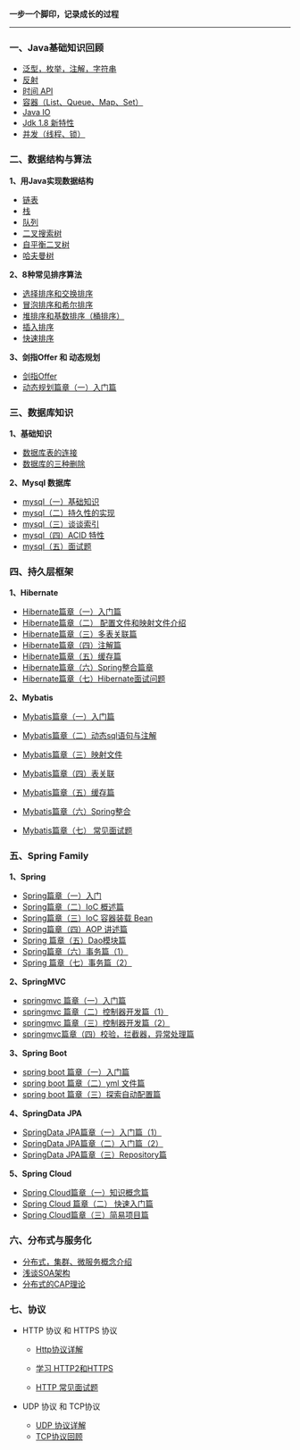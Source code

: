 **一步一个脚印，记录成长的过程**

------



### 一、Java基础知识回顾

- <a href="https://github.com/jogin666/blog/blob/master/resource/java/Java%20%E5%9F%BA%E7%A1%80%E7%9F%A5%E8%AF%86%E7%9B%AE%E5%BD%95">泛型，枚举，注解，字符串</a>
- <a href="https://github.com/jogin666/blog/blob/master/resource/java/Java%20%E5%9F%BA%E7%A1%80%E7%9F%A5%E8%AF%86%E7%9B%AE%E5%BD%95">反射</a>
- <a href="https://github.com/jogin666/blog/blob/master/resource/java/Java%20%E5%9F%BA%E7%A1%80%E7%9F%A5%E8%AF%86%E7%9B%AE%E5%BD%95">时间 API</a>
- <a href="https://github.com/jogin666/blog/blob/master/resource/java/Java%20%E5%9F%BA%E7%A1%80%E7%9F%A5%E8%AF%86%E7%9B%AE%E5%BD%95">容器（List、Queue、Map、Set）</a>
- <a href="https://github.com/jogin666/blog/blob/master/resource/java/Java%20%E5%9F%BA%E7%A1%80%E7%9F%A5%E8%AF%86%E7%9B%AE%E5%BD%95">Java IO</a>
- <a href="https://github.com/jogin666/blog/blob/master/resource/java/Java%20%E5%9F%BA%E7%A1%80%E7%9F%A5%E8%AF%86%E7%9B%AE%E5%BD%95">Jdk 1.8 新特性</a>
- <a href="https://github.com/jogin666/blog/blob/master/resource/java/Java%20%E5%9F%BA%E7%A1%80%E7%9F%A5%E8%AF%86%E7%9B%AE%E5%BD%95">并发（线程、锁）</a>

### 二、数据结构与算法

**1、用Java实现数据结构**

- [链表](https://github.com/jogin666/blog/blob/master/resource/数据结构/链表.md)
- [栈](https://github.com/jogin666/blog/blob/master/resource/数据结构/栈.md)
- [队列](https://github.com/jogin666/blog/blob/master/resource/数据结构/队列.md)
- [二叉搜索树](https://github.com/jogin666/blog/blob/master/resource/数据结构/二叉排序树.md)
- [自平衡二叉树](https://github.com/jogin666/blog/blob/master/resource/数据结构/自平衡二叉树.md)
- [哈夫曼树](https://github.com/jogin666/blog/blob/master/resource/数据结构/哈夫曼树.md)

**2、8种常见排序算法**

- [选择排序和交换排序](https://github.com/jogin666/Solution/blob/master/8种排序算法/select和swap.md)
- [冒泡排序和希尔排序](https://github.com/jogin666/Solution/blob/master/8种排序算法/bubble和shell.md)
- [堆排序和基数排序（桶排序）](https://github.com/jogin666/Solution/blob/master/8种排序算法/heap和base.md)
- [插入排序](https://github.com/jogin666/Solution/blob/master/8种排序算法/insert.md)
- [快速排序](https://github.com/jogin666/Solution/blob/master/8种排序算法/quick.md)

**3、剑指Offer 和 动态规划**

- [剑指Offer](https://github.com/jogin666/Solution)
- [动态规划篇章（一）入门篇](https://github.com/jogin666/Solution/blob/master/动态规划/动态规划篇章（一）入门篇.md)



### 三、数据库知识

**1、基础知识**

- [数据库表的连接](https://github.com/jogin666/blog/blob/master/resource/数据库知识/数据库表的连接.md)
- [数据库的三种删除](https://github.com/jogin666/blog/blob/master/resource/数据库知识/数据库的三种删除方式.md)

**2、Mysql 数据库**

- <a href="https://github.com/jogin666/blog/blob/master/resource/%E6%95%B0%E6%8D%AE%E5%BA%93%E7%9F%A5%E8%AF%86/mysql/mysql%EF%BC%88%E4%B8%80%EF%BC%89%E5%9F%BA%E7%A1%80%E7%9F%A5%E8%AF%86.md">mysql（一）基础知识</a>
- <a href="https://github.com/jogin666/blog/blob/master/resource/%E6%95%B0%E6%8D%AE%E5%BA%93%E7%9F%A5%E8%AF%86/mysql/mysql%EF%BC%88%E4%BA%8C%EF%BC%89%E6%8C%81%E4%B9%85%E6%80%A7%E7%9A%84%E5%AE%9E%E7%8E%B0.md">mysql（二）持久性的实现</a>
- <a href="https://github.com/jogin666/blog/blob/master/resource/%E6%95%B0%E6%8D%AE%E5%BA%93%E7%9F%A5%E8%AF%86/mysql/mysql%EF%BC%88%E4%B8%89%EF%BC%89%E8%B0%88%E8%B0%88%E7%B4%A2%E5%BC%95.md">mysql（三）谈谈索引</a>
- <a href="https://github.com/jogin666/blog/edit/master/resource/%E6%95%B0%E6%8D%AE%E5%BA%93%E7%9F%A5%E8%AF%86/mysql/mysql%EF%BC%88%E5%9B%9B%EF%BC%89ACID%20%E7%89%B9%E6%80%A7.md">mysql（四）ACID 特性</a>
- <a href="https://github.com/jogin666/blog/blob/master/resource/%E6%95%B0%E6%8D%AE%E5%BA%93%E7%9F%A5%E8%AF%86/mysql/mysql%EF%BC%88%E4%BA%94%EF%BC%89%E9%9D%A2%E8%AF%95%E9%A2%98.md">mysql（五）面试题</a>

### 四、持久层框架

**1、Hibernate**

- [Hibernate篇章（一）入门篇](https://github.com/jogin666/blog/blob/master/resource/持久层框架/Hibernate/Hibernate篇章（一）入门篇.md)
- [Hibernate篇章（二） 配置文件和映射文件介绍](https://github.com/jogin666/blog/blob/master/resource/持久层框架/Hibernate/Hibernate篇章（二）配置、映射文件篇.md)
- [Hibernate篇章（三）多表关联篇](https://github.com/jogin666/blog/blob/master/resource/持久层框架/Hibernate/Hibernate篇章（三）多表关联篇.md)
- [Hibernate篇章（四）注解篇](https://github.com/jogin666/blog/blob/master/resource/持久层框架/Hibernate/Hibernate篇章（四）注解篇.md)
- [Hibernate篇章（五）缓存篇](https://github.com/jogin666/blog/blob/master/resource/持久层框架/Hibernate/Hibernate篇章（五）缓存篇.md)
- [Hibernate篇章（六）Spring整合篇章](https://github.com/jogin666/blog/blob/master/resource/持久层框架/Hibernate/Hibernate篇章（六）Spring整合篇章.md)
- [Hibernate篇章（七）Hibernate面试问题](https://github.com/jogin666/blog/blob/master/resource/持久层框架/Hibernate/Hibernate篇章（七）面试问题.md)

**2、Mybatis**

- [Mybatis篇章（一）入门篇](https://github.com/jogin666/blog/blob/master/resource/持久层框架/Mybatis/Mybatis篇章（一）入门篇.md)

- [Mybatis篇章（二）动态sql语句与注解](https://github.com/jogin666/blog/blob/master/resource/持久层框架/Mybatis/Mybatis篇章（二）动态sql与注解.md)

- [Mybatis篇章（三）映射文件](https://github.com/jogin666/blog/blob/master/resource/持久层框架/Mybatis/Mybatis篇章（三）映射文件.md)

- [Mybatis篇章（四）表关联](https://github.com/jogin666/blog/blob/master/resource/持久层框架/Mybatis/Mybatis篇章（四）表关联.md)

- [Mybatis篇章（五）缓存篇](https://github.com/jogin666/blog/blob/master/resource/持久层框架/Mybatis/Mybatis篇章（五）缓存篇.md)

- [Mybatis篇章（六）Spring整合](https://github.com/jogin666/blog/blob/master/resource/持久层框架/Mybatis/Mybatis篇章（六）spring整合.md)

- [Mybatis篇章（七） 常见面试题](https://github.com/jogin666/blog/blob/master/resource/持久层框架/Mybatis/Mybatis篇章（七）面试题.md)

  

### 五、Spring Family

**1、Spring**

- <a href="https://github.com/jogin666/blog/blob/master/resource/spring%20family/spring/Spring%E7%AF%87%E7%AB%A0%EF%BC%88%E4%B8%80%EF%BC%89%E5%85%A5%E9%97%A8%E7%AF%87.md">Spring篇章（一）入门</a>
- <a href="https://github.com/jogin666/blog/blob/master/resource/spring%20family/spring/Spring%E7%AF%87%E7%AB%A0%EF%BC%88%E4%BA%8C%EF%BC%89IoC%20%E6%A6%82%E8%BF%B0%E7%AF%87.md">Spring篇章（二）IoC 概述篇</a>
- <a href="https://github.com/jogin666/blog/blob/master/resource/spring%20family/spring/Spring%E7%AF%87%E7%AB%A0%EF%BC%88%E4%B8%89%EF%BC%89IoC%20%E8%A3%85%E8%BD%BD%20Bean.md">Spring篇章（三）IoC 容器装载 Bean</a>
- <a href="https://github.com/jogin666/blog/blob/master/resource/spring%20family/spring/Spring%E7%AF%87%E7%AB%A0%EF%BC%88%E5%9B%9B%EF%BC%89AOP%20%E8%AE%B2%E8%BF%B0%E7%AF%87.md">Spring篇章（四）AOP 讲述篇</a>
- <a href="https://github.com/jogin666/blog/blob/master/resource/spring%20family/spring/spring%E7%AF%87%E7%AB%A0%EF%BC%88%E4%BA%94%EF%BC%89Dao%E6%A8%A1%E5%9D%97%E7%AF%87.md">Spring 篇章（五）Dao模块篇</a>
- <a href="https://github.com/jogin666/blog/blob/master/resource/spring%20family/spring/Spring%E7%AF%87%E7%AB%A0%EF%BC%88%E5%85%AD%EF%BC%89%E4%BA%8B%E5%8A%A1%E7%AF%87%EF%BC%881%EF%BC%89.md">Spring篇章（六）事务篇（1）</a>
- <a href="https://github.com/jogin666/blog/blob/master/resource/spring%20family/spring/Spring%E7%AF%87%E7%AB%A0%EF%BC%88%E4%B8%83%EF%BC%89%E4%BA%8B%E5%8A%A1%E7%AF%87%EF%BC%882%EF%BC%89.md">Spring 篇章（七）事务篇（2）</a>

**2、SpringMVC**

- <a href="https://github.com/jogin666/blog/blob/master/resource/spring%20family/springmvc/springmvc%E7%AF%87%E7%AB%A0%EF%BC%88%E4%B8%80%EF%BC%89%E5%85%A5%E9%97%A8%E7%AF%87.md">springmvc 篇章（一）入门篇</a>
- <a href="https://github.com/jogin666/blog/blob/master/resource/spring%20family/springmvc/springmvc%20%E7%AF%87%E7%AB%A0%EF%BC%88%E4%BA%8C%EF%BC%89%E6%8E%A7%E5%88%B6%E5%99%A8%E5%BC%80%E5%8F%91%E7%AF%87%EF%BC%881%EF%BC%89.md">springmvc 篇章（二）控制器开发篇（1）</a>
- <a href="https://github.com/jogin666/blog/blob/master/resource/spring%20family/springmvc/springmvc%20%E7%AF%87%E7%AB%A0%EF%BC%88%E4%B8%89%EF%BC%89%E6%8E%A7%E5%88%B6%E5%99%A8%E5%BC%80%E5%8F%91%E7%AF%87%EF%BC%882%EF%BC%89.md">springmvc 篇章（三）控制器开发篇（2）</a>
- <a href="https://github.com/jogin666/blog/blob/master/resource/spring%20family/springmvc/springmvc%E7%AF%87%E7%AB%A0%EF%BC%88%E5%9B%9B%EF%BC%89%E6%9D%83%E9%99%90%EF%BC%8C%E5%BC%82%E5%B8%B8%E5%A4%84%E7%90%86%E7%AF%87.md">springmvc篇章（四）校验，拦截器，异常处理篇</a>

**3、Spring Boot**

- <a href="https://github.com/jogin666/blog/blob/master/resource/spring%20family/spring%20boot/spring%20boot%E7%AF%87%E7%AB%A0%EF%BC%88%E4%B8%80%EF%BC%89%E5%85%A5%E9%97%A8%E7%AF%87.md">spring boot 篇章（一）入门篇</a>
- <a href="https://github.com/jogin666/blog/blob/master/resource/spring%20family/spring%20boot/spring%20boot%20%E7%AF%87%E7%AB%A0%EF%BC%88%E4%BA%8C%EF%BC%89yml%20%E6%96%87%E4%BB%B6%E7%AF%87.md">spring boot 篇章（二）yml 文件篇</a>
- <a href="https://github.com/jogin666/blog/blob/master/resource/spring%20family/spring%20boot/spring%20boot%20%E7%AF%87%E7%AB%A0%EF%BC%88%E4%B8%89%EF%BC%89%E6%8E%A2%E7%B4%A2%E8%87%AA%E5%8A%A8%E9%85%8D%E7%BD%AE%E7%AF%87.md">spring boot 篇章（三）探索自动配置篇</a>

**4、SpringData  JPA**

- <a href="https://github.com/jogin666/blog/blob/master/resource/spring%20family/spring/SpringData%20JPA%E7%AF%87%E7%AB%A0%EF%BC%88%E4%B8%80%EF%BC%89%E5%85%A5%E9%97%A8%E7%AF%87%EF%BC%881%EF%BC%89.md">SpringData JPA篇章（一）入门篇（1）</a>
- <a href="https://github.com/jogin666/blog/blob/master/resource/spring%20family/spring/SpringData%20JPA%E7%AF%87%E7%AB%A0%EF%BC%88%E4%BA%8C%EF%BC%89%E5%85%A5%E9%97%A8%E7%AF%87%EF%BC%882%EF%BC%89.md">SpringData JPA篇章（二）入门篇（2）</a>
- <a href="https://github.com/jogin666/blog/blob/master/resource/spring%20family/spring/SpringData%20JPA%E7%AF%87%E7%AB%A0%EF%BC%88%E4%B8%89%EF%BC%89Repository%E7%AF%87.md">SpringData JPA篇章（三）Repository篇</a>

**5、Spring Cloud**

- <a href="https://github.com/jogin666/blog/blob/master/resource/spring%20family/spring%20cloud/Spring%20Cloud%20%E7%AF%87%E7%AB%A0%EF%BC%88%E4%B8%80%EF%BC%89%E7%9F%A5%E8%AF%86%E6%A6%82%E5%BF%B5%E7%AF%87.md">Spring Cloud篇章（一）知识概念篇</a>
- <a href="https://github.com/jogin666/blog/blob/master/resource/spring%20family/spring%20cloud/Spring%20Cloud%20%E7%AF%87%E7%AB%A0%EF%BC%88%E4%BA%8C%EF%BC%89%E5%BF%AB%E9%80%9F%E5%85%A5%E9%97%A8%E7%AF%87.md">Spring Cloud 篇章（二） 快速入门篇</a>
- <a href="https://github.com/jogin666/microservicecloud">Spring Cloud篇章（三）简易项目篇</a>



### 六、分布式与服务化

- [分布式，集群、微服务概念介绍](https://github.com/jogin666/blog/blob/master/resource/分布式和服务化概念/分布式，集群、微服务概念介绍.md)
- [浅谈SOA架构](https://github.com/jogin666/blog/blob/master/resource/分布式和服务化概念/浅谈SOA架构.md)
- [分布式的CAP理论](https://github.com/jogin666/blog/blob/master/resource/分布式和服务化概念/CAP理论.md)



### 七、协议

- HTTP 协议 和 HTTPS 协议

  - <a href="https://github.com/jogin666/blog/blob/master/resource/%E5%8D%8F%E8%AE%AE/HTTP%20%E5%8D%8F%E8%AE%AE%E8%AF%A6%E8%A7%A3.md">Http协议详解</a>

  - <a href="https://github.com/jogin666/blog/blob/master/resource/%E5%8D%8F%E8%AE%AE/%E5%AD%A6%E4%B9%A0%20HTTP2%20%E5%92%8C%20HTTPS.md">学习 HTTP2和HTTPS</a>

  - <a href="https://github.com/jogin666/blog/blob/master/resource/%E5%8D%8F%E8%AE%AE/HTTP%20%E5%B8%B8%E8%A7%81%E9%9D%A2%E8%AF%95%E9%A2%98.md">HTTP 常见面试题</a>

    

- UDP 协议 和 TCP协议

  - <a href="https://github.com/jogin666/blog/blob/master/resource/%E5%8D%8F%E8%AE%AE/UDP%20%E5%8D%8F%E8%AE%AE%E8%AF%A6%E8%A7%A3.md">UDP 协议详解</a>
  - <a href="https://github.com/jogin666/blog/blob/master/resource/%E5%8D%8F%E8%AE%AE/TCP%20%E5%8D%8F%E8%AE%AE%E8%AF%A6%E8%A7%A3.md">TCP协议回顾</a>
